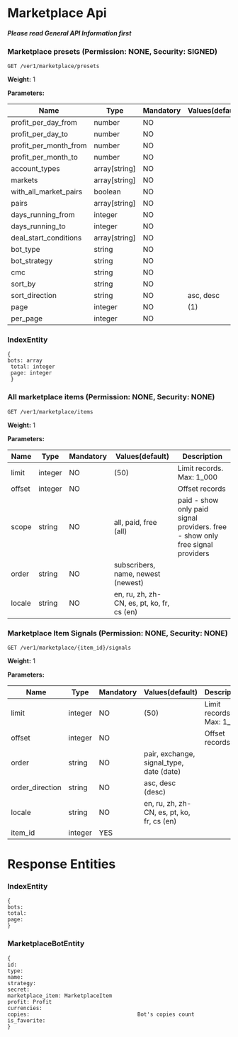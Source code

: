 # Marketplace Api 
#### _Please read General API Information first_
### Marketplace presets (Permission: NONE, Security: SIGNED)
```
GET /ver1/marketplace/presets
```
**Weight:**
1

**Parameters:**

Name | Type | Mandatory | Values(default) | Description
------------ | ------------ | ------------ | ------------ | ------------
profit_per_day_from | number | NO |   | 
profit_per_day_to | number | NO |   | 
profit_per_month_from | number | NO |   | 
profit_per_month_to | number | NO |   | 
account_types | array[string] | NO |   | 
markets | array[string] | NO |   | 
with_all_market_pairs | boolean | NO |   | 
pairs | array[string] | NO |   | 
days_running_from | integer | NO |   | 
days_running_to | integer | NO |   | 
deal_start_conditions | array[string] | NO |   | 
bot_type | string | NO |   | 
bot_strategy | string | NO |   | 
cmc | string | NO |   | 
sort_by | string | NO |   | 
sort_direction | string | NO | asc, desc  | 
page | integer | NO |  (1) | 
per_page | integer | NO |   | 
### IndexEntity
 ``` 
 {
bots: array 
  total: integer 
  page: integer 
  } 
 ``` 
### All marketplace items (Permission: NONE, Security: NONE)
```
GET /ver1/marketplace/items
```
**Weight:**
1

**Parameters:**

Name | Type | Mandatory | Values(default) | Description
------------ | ------------ | ------------ | ------------ | ------------
limit | integer | NO |  (50) | Limit records. Max: 1_000
offset | integer | NO |   | Offset records
scope | string | NO | all, paid, free (all) | paid - show only paid signal providers. free - show only free signal providers
order | string | NO | subscribers, name, newest (newest) | 
locale | string | NO | en, ru, zh, zh-CN, es, pt, ko, fr, cs (en) | 
### Marketplace Item Signals (Permission: NONE, Security: NONE)
```
GET /ver1/marketplace/{item_id}/signals
```
**Weight:**
1

**Parameters:**

Name | Type | Mandatory | Values(default) | Description
------------ | ------------ | ------------ | ------------ | ------------
limit | integer | NO |  (50) | Limit records. Max: 1_000
offset | integer | NO |   | Offset records
order | string | NO | pair, exchange, signal_type, date (date) | 
order_direction | string | NO | asc, desc (desc) | 
locale | string | NO | en, ru, zh, zh-CN, es, pt, ko, fr, cs (en) | 
item_id | integer | YES |   | 
# Response Entities 
### IndexEntity
 ``` 
 {
bots:                                     
total:                                    
page:                                     
} 
 ``` 
### MarketplaceBotEntity
 ``` 
 {
id:                                       
type:                                     
name:                                     
strategy:                                 
secret:                                   
marketplace_item: MarketplaceItem    
profit: Profit    
currencies:                               
copies:                                  Bot's copies count 
is_favorite:                              
} 
 ``` 

